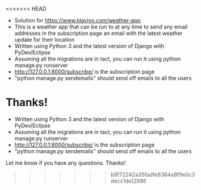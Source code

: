 <<<<<<< HEAD
- Solution for https://www.klaviyo.com/weather-app
- This is a weather app that can be run to at any time to send any email addresses in the subscription page an email with the latest weather update for their location
- Written using Python 3 and the latest version of Django with PyDev/Eclipse
- Assuming all the migrations are in tact, you can run it using python manage.py runserver
- http://127.0.0.1:8000/subscribe/ is the subscription page
- "python manage.py sendemails" should send off emails to all the users

Thanks!
=======
- Written using Python 3 and the latest version of Django with PyDev/Eclipse
- Assuming all the migrations are in tact, you can run it using python manage.py runserver
- http://127.0.0.1:8000/subscribe/ is the subscription page
- "python manage.py sendemails" should send off emails to all the users

Let me know if you have any questions. Thanks!
>>>>>>> b9f72242a35fadfe8364a8f9e0c3decc1de12986
